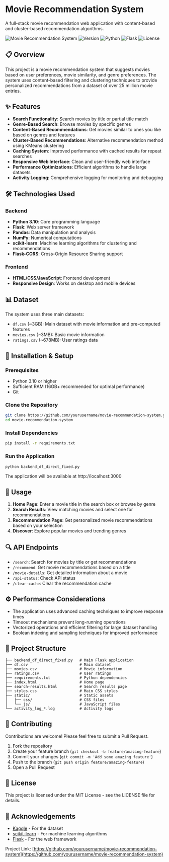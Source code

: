 # Movie Recommendation System

A full-stack movie recommendation web application with content-based and cluster-based recommendation algorithms.

![Movie Recommendation System](https://img.shields.io/badge/Status-Active-brightgreen)
![Version](https://img.shields.io/badge/Version-1.1.0-blue)
![Python](https://img.shields.io/badge/Python-3.10-blue)
![Flask](https://img.shields.io/badge/Flask-2.0+-blue)
![License](https://img.shields.io/badge/License-MIT-green)

## 📋 Overview

This project is a movie recommendation system that suggests movies based on user preferences, movie similarity, and genre preferences. The system uses content-based filtering and clustering techniques to provide personalized recommendations from a dataset of over 25 million movie entries.

## ✨ Features

- **Search Functionality**: Search movies by title or partial title match
- **Genre-Based Search**: Browse movies by specific genres
- **Content-Based Recommendations**: Get movies similar to ones you like based on genres and features
- **Cluster-Based Recommendations**: Alternative recommendation method using KMeans clustering
- **Caching System**: Improved performance with cached results for repeat searches
- **Responsive Web Interface**: Clean and user-friendly web interface
- **Performance Optimizations**: Efficient algorithms to handle large datasets
- **Activity Logging**: Comprehensive logging for monitoring and debugging

## 🛠️ Technologies Used

### Backend
- **Python 3.10**: Core programming language
- **Flask**: Web server framework
- **Pandas**: Data manipulation and analysis
- **NumPy**: Numerical computations
- **scikit-learn**: Machine learning algorithms for clustering and recommendations
- **Flask-CORS**: Cross-Origin Resource Sharing support

### Frontend
- **HTML/CSS/JavaScript**: Frontend development
- **Responsive Design**: Works on desktop and mobile devices

## 📊 Dataset

The system uses three main datasets:
- `df.csv` (~3GB): Main dataset with movie information and pre-computed features
- `movies.csv` (~3MB): Basic movie information
- `ratings.csv` (~678MB): User ratings data

## 🚀 Installation & Setup

### Prerequisites
- Python 3.10 or higher
- Sufficient RAM (16GB+ recommended for optimal performance)
- Git

### Clone the Repository
```bash
git clone https://github.com/yourusername/movie-recommendation-system.git
cd movie-recommendation-system
```

### Install Dependencies
```bash
pip install -r requirements.txt
```

### Run the Application
```bash
python backend_df_direct_fixed.py
```

The application will be available at http://localhost:3000

## 📝 Usage

1. **Home Page**: Enter a movie title in the search box or browse by genre
2. **Search Results**: View matching movies and select one for recommendations
3. **Recommendation Page**: Get personalized movie recommendations based on your selection
4. **Discover**: Explore popular movies and trending genres

## 🔍 API Endpoints

- `/search`: Search for movies by title or get recommendations
- `/recommend`: Get movie recommendations based on a title
- `/movie-details`: Get detailed information about a movie
- `/api-status`: Check API status
- `/clear-cache`: Clear the recommendation cache

## ⚙️ Performance Considerations

- The application uses advanced caching techniques to improve response times
- Timeout mechanisms prevent long-running operations
- Vectorized operations and efficient filtering for large dataset handling
- Boolean indexing and sampling techniques for improved performance

## 📁 Project Structure

```
├── backend_df_direct_fixed.py   # Main Flask application
├── df.csv                       # Main dataset
├── movies.csv                   # Movie information
├── ratings.csv                  # User ratings
├── requirements.txt             # Python dependencies
├── index.html                   # Home page
├── search-results.html          # Search results page
├── styles.css                   # Main CSS styles
├── static/                      # Static assets
│   ├── css/                     # CSS files
│   └── js/                      # JavaScript files
└── activity_log_*.log           # Activity logs
```

## 🤝 Contributing

Contributions are welcome! Please feel free to submit a Pull Request.

1. Fork the repository
2. Create your feature branch (`git checkout -b feature/amazing-feature`)
3. Commit your changes (`git commit -m 'Add some amazing feature'`)
4. Push to the branch (`git push origin feature/amazing-feature`)
5. Open a Pull Request

## 📜 License

This project is licensed under the MIT License - see the LICENSE file for details.

## 🙏 Acknowledgements

- [Kaggle]([https://movielens.org/](https://www.kaggle.com/datasets/parasharmanas/movie-recommendation-system)) - For the dataset
- [scikit-learn](https://scikit-learn.org/) - For machine learning algorithms
- [Flask](https://flask.palletsprojects.com/) - For the web framework



Project Link: [https://github.com/yourusername/movie-recommendation-system](https://github.com/yourusername/movie-recommendation-system)
